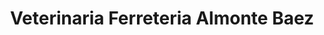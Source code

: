 ---
title: "Veterinaria Ferreteria Almonte Baez"
url: /janico/veterinaria-ferreteria-almonte-baez/
shop: Eisenwaren
---